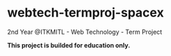 # webtech-termproj-spacex
2nd Year @ITKMITL - Web Technology - Term Project

**This project is builded for education only.**
